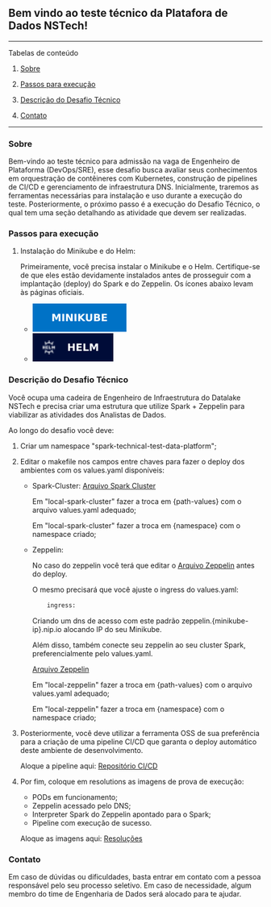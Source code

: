 ## **Bem vindo ao teste técnico da Platafora de Dados NSTech!**

*******
Tabelas de conteúdo 
 1. [Sobre](#about)

 2. [Passos para execução](#steps)

 3. [Descrição do Desafio Técnico](#description)

 4. [Contato](#contact)

*******
<div id='about'/> 

### Sobre

Bem-vindo ao teste técnico para admissão na vaga de Engenheiro de Plataforma (DevOps/SRE), esse desafio busca avaliar seus conhecimentos em orquestração de contêineres com Kubernetes, construção de pipelines de CI/CD e gerenciamento de infraestrutura DNS. Inicialmente, traremos as ferramentas necessárias para instalação e uso durante a execução do teste. Posteriormente, o próximo passo é a execução do Desafio Técnico, o qual tem uma seção detalhando as atividade que devem ser realizadas.

<div id='steps'/>

### Passos para execução

1. Instalação do Minikube e do Helm:

    Primeiramente, você precisa instalar o Minikube e o Helm. Certifique-se de que eles estão devidamente instalados antes de prosseguir com a implantação (deploy) do Spark e do Zeppelin. Os ícones abaixo levam às páginas oficiais.

    * [![Minikube][Minikube-logo]][Minikube-url]
    * [![Helm][Helm-logo]][Helm-url]

<div id='description'/>

### Descrição do Desafio Técnico

Você ocupa uma cadeira de Engenheiro de Infraestrutura do Datalake NSTech e precisa criar uma estrutura que utilize Spark + Zeppelin para viabilizar as atividades dos Analistas de Dados. 

Ao longo do desafio você deve:

1. Criar um namespace "spark-technical-test-data-platform";
2. Editar o makefile nos campos entre chaves para fazer o deploy dos ambientes com os values.yaml disponíveis:

    - Spark-Cluster: 
        [Arquivo Spark Cluster](./spark/manifests/values.yaml)

        Em "local-spark-cluster" fazer a troca em {path-values} com o arquivo values.yaml adequado;

        Em "local-spark-cluster" fazer a troca em {namespace} com o namespace criado;


    - Zeppelin: 

        No caso do zeppelin você terá que editar o [Arquivo Zeppelin](./zeppelin/manifests/values.yaml) antes do deploy.

        O mesmo precisará que você ajuste o ingress do values.yaml:

        ```sh
            ingress:
        ```

        Criando um dns de acesso com este padrão zeppelin.{minikube-ip}.nip.io alocando IP do seu Minikube.

        Além disso, também conecte seu zeppelin ao seu cluster Spark, preferencialmente pelo values.yaml.

        [Arquivo Zeppelin](./zeppelin/manifests/values.yaml)

        Em "local-zeppelin" fazer a troca em {path-values} com o arquivo values.yaml adequado;

        Em "local-zeppelin" fazer a troca em {namespace} com o namespace criado;      
   
3. Posteriormente, você deve utilizar a ferramenta OSS de sua preferência para a criação de uma pipeline CI/CD que garanta o deploy automático deste ambiente de desenvolvimento.

    Aloque a pipeline aqui: [Repositório CI/CD](./pipelines)

4. Por fim, coloque em resolutions as imagens de prova de execução:
    - PODs em funcionamento;
    - Zeppelin acessado pelo DNS;
    - Interpreter Spark do Zeppelin apontado para o Spark;
    - Pipeline com execução de sucesso.

    Aloque as imagens aqui: [Resoluções](./resolutions)
<div id='contact'/>

### Contato

Em caso de dúvidas ou dificuldades, basta entrar em contato com a pessoa responsável pelo seu processo seletivo. Em caso de necessidade, algum membro do time de Engenharia de Dados será alocado para te ajudar.

<!-- MARKDOWN LINKS & IMAGES -->

[Minikube-logo]: images/minikube-logo.svg
[Minikube-url]: https://minikube.sigs.k8s.io/
[Helm-logo]: images/helm-logo.svg
[Helm-url]: https://helm.sh/